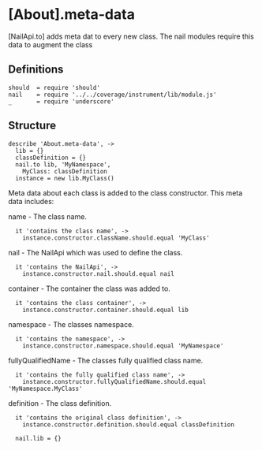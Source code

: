 [About].meta-data
===============
[NailApi.to] adds meta dat to every new class.
The nail modules require this data to augment the class

Definitions
-----------

    should  = require 'should'
    nail    = require '../../coverage/instrument/lib/module.js'
    _       = require 'underscore'

Structure
---------

    describe 'About.meta-data', ->
      lib = {}
      classDefinition = {}
      nail.to lib, 'MyNamespace',
        MyClass: classDefinition
      instance = new lib.MyClass()

Meta data about each class is added to the class constructor.
This meta data includes:

name - The class name.

      it 'contains the class name', ->
        instance.constructor.className.should.equal 'MyClass'

nail - The NailApi which was used to define the class.

      it 'contains the NailApi', ->
        instance.constructor.nail.should.equal nail

container - The container the class was added to.

      it 'contains the class container', ->
        instance.constructor.container.should.equal lib

namespace - The classes namespace.

      it 'contains the namespace', ->
        instance.constructor.namespace.should.equal 'MyNamespace'

fullyQualifiedName - The classes fully qualified class name.

      it 'contains the fully qualified class name', ->
        instance.constructor.fullyQualifiedName.should.equal 'MyNamespace.MyClass'

definition - The class definition.

      it 'contains the original class definition', ->
        instance.constructor.definition.should.equal classDefinition

      nail.lib = {}
      




